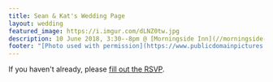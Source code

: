 ```yaml
---
title: Sean & Kat's Wedding Page
layout: wedding
featured_image: https://i.imgur.com/dLNZ0tw.jpg
description: 10 June 2018, 3:30--8pm @ [Morningside Inn](//morningside-inn.com) | [RSVP by May 13](/wedding/rsvp)
footer: "[Photo used with permission](https://www.publicdomainpictures.net/view-image.php?image=474&picture=wedding-rings)"
---
```


If you haven't already, please [fill out the RSVP](/wedding/rsvp).
